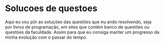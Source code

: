# Solucoes de questoes
Aqui eu vou pôr as soluções das questões que eu ando resolvendo, seja por livros de programação, em sites que contém banco de questões ou questões da faculdade. Assim para que eu consiga manter um progresso da minha evolução com o passar do tempo.
